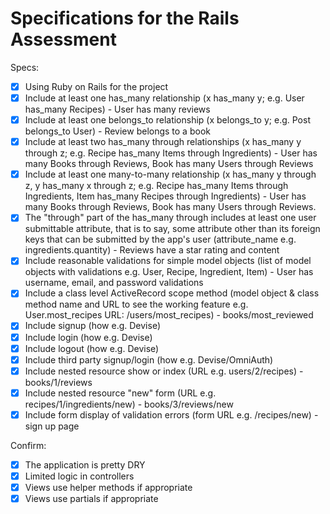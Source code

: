 # Specifications for the Rails Assessment

Specs:
- [x] Using Ruby on Rails for the project
- [x] Include at least one has_many relationship (x has_many y; e.g. User has_many Recipes) - User has many reviews
- [x] Include at least one belongs_to relationship (x belongs_to y; e.g. Post belongs_to User) - Review belongs to a book
- [x] Include at least two has_many through relationships (x has_many y through z; e.g. Recipe has_many Items through Ingredients) - User has many Books through Reviews, Book has many Users through Reviews
- [x] Include at least one many-to-many relationship (x has_many y through z, y has_many x through z; e.g. Recipe has_many Items through Ingredients, Item has_many Recipes through Ingredients) - User has many Books through Reviews,
Book has many Users through Reviews.
- [x] The "through" part of the has_many through includes at least one user submittable attribute, that is to say, some attribute other than its foreign keys that can be submitted by the app's user (attribute_name e.g. ingredients.quantity) - Reviews have a star rating and content
- [x] Include reasonable validations for simple model objects (list of model objects with validations e.g. User, Recipe, Ingredient, Item) - User has username, email, and password validations
- [x] Include a class level ActiveRecord scope method (model object & class method name and URL to see the working feature e.g. User.most_recipes URL: /users/most_recipes) - books/most_reviewed
- [x] Include signup (how e.g. Devise)
- [x] Include login (how e.g. Devise)
- [x] Include logout (how e.g. Devise)
- [x] Include third party signup/login (how e.g. Devise/OmniAuth)
- [x] Include nested resource show or index (URL e.g. users/2/recipes) - books/1/reviews
- [x] Include nested resource "new" form (URL e.g. recipes/1/ingredients/new) - books/3/reviews/new
- [x] Include form display of validation errors (form URL e.g. /recipes/new) - sign up page

Confirm:
- [x] The application is pretty DRY
- [x] Limited logic in controllers
- [x] Views use helper methods if appropriate
- [x] Views use partials if appropriate
